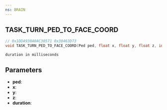 ```yaml
---
ns: BRAIN
---
```

## TASK_TURN_PED_TO_FACE_COORD

```c
// 0x1DDA930A0AC38571 0x30463D73
void TASK_TURN_PED_TO_FACE_COORD(Ped ped, float x, float y, float z, int duration);
```

```
duration in milliseconds  
```

## Parameters
* **ped**: 
* **x**: 
* **y**: 
* **z**: 
* **duration**: 

